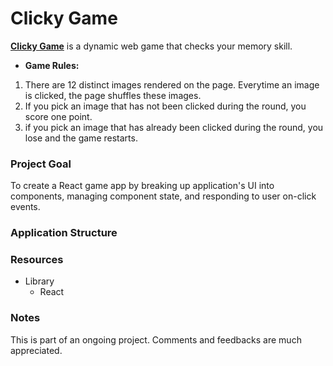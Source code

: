# Clicky Game

__[Clicky Game](https://hojungt.github.io/Clicky-Game/)__ is a dynamic web game that checks your memory skill.

- __Game Rules:__
1. There are 12 distinct images rendered on the page. Everytime an image is clicked, the page shuffles these images.
2. If you pick an image that has not been clicked during the round, you score one point.
3. if you pick an image that has already been clicked during the round, you lose and the game restarts.

### Project Goal
To create a React game app by breaking up application's UI into components, managing component state, and responding to user on-click events.

### Application Structure


### Resources
- Library
    - React

### Notes
This is part of an ongoing project. Comments and feedbacks are much appreciated.